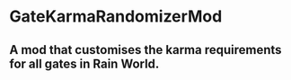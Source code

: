 # GateKarmaRandomizerMod

## A mod that customises the karma requirements for all gates in Rain World.